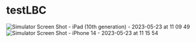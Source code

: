 # testLBC

![Simulator Screen Shot - iPad (10th generation) - 2023-05-23 at 11 09 49](https://github.com/Valcur/testLBC/assets/16020608/7b954427-b7e1-48f0-a67d-6561cc241fa8)
![Simulator Screen Shot - iPhone 14 - 2023-05-23 at 11 15 54](https://github.com/Valcur/testLBC/assets/16020608/2955d70f-7c82-41c3-affd-ec13b6bce403)
